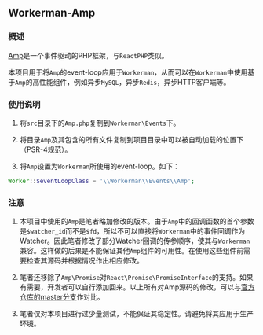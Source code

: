 ## Workerman-Amp

### 概述

[Amp](http://amphp.org/)是一个事件驱动的PHP框架，与`ReactPHP`类似。

本项目用于将`Amp`的event-loop应用于`Workerman`，从而可以在`Workerman`中使用基于`Amp`的高性能组件，例如异步`MySQL`，异步`Redis`，异步HTTP客户端等。

### 使用说明

1. 将`src`目录下的`Amp.php`复制到`Workerman\Events`下。

2. 将目录`Amp`及其包含的所有文件复制到项目目录中可以被自动加载的位置下（PSR-4规范）。

3. 将`Amp`设置为`Workerman`所使用的event-loop。如下：

```php
Worker::$eventLoopClass = '\\Workerman\\Events\\Amp';
```

### 注意

1. 本项目中使用的`Amp`是笔者略加修改的版本。由于`Amp`中的回调函数的首个参数是`$watcher_id`而不是`$fd`，所以不可以直接将`Workerman`中的事件回调作为Watcher。因此笔者修改了部分Watcher回调的传参顺序，使其与`Workerman`兼容。这样做的后果是不能保证其他`Amp`组件的可用性。在使用这些组件前需要检查其源码并根据情况作出相应修改。

2. 笔者还移除了`Amp\Promise`对`React\Promise\PromiseInterface`的支持。如果有需要，开发者可以自行添加回来。以上所有对Amp源码的修改，可以与[官方仓库的master分支](https://github.com/amphp/amp)作对比。

3. 笔者仅对本项目进行过少量测试，不能保证其稳定性。请避免将其应用于生产环境。